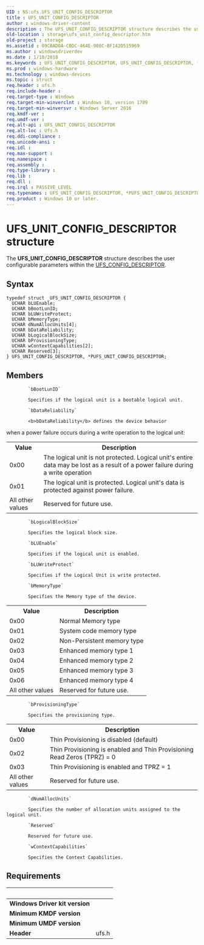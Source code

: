 ```yaml
---
UID : NS:ufs.UFS_UNIT_CONFIG_DESCRIPTOR
title : UFS_UNIT_CONFIG_DESCRIPTOR
author : windows-driver-content
description : The UFS_UNIT_CONFIG_DESCRIPTOR structure describes the user configurable parameters within the UFS_CONFIG_DESCRIPTOR.
old-location : storage\ufs_unit_config_descriptor.htm
old-project : storage
ms.assetid : 09CBAD0A-CBDC-464E-908C-BF142D515969
ms.author : windowsdriverdev
ms.date : 1/10/2018
ms.keywords : UFS_UNIT_CONFIG_DESCRIPTOR, UFS_UNIT_CONFIG_DESCRIPTOR, *PUFS_UNIT_CONFIG_DESCRIPTOR
ms.prod : windows-hardware
ms.technology : windows-devices
ms.topic : struct
req.header : ufs.h
req.include-header : 
req.target-type : Windows
req.target-min-winverclnt : Windows 10, version 1709
req.target-min-winversvr : Windows Server 2016
req.kmdf-ver : 
req.umdf-ver : 
req.alt-api : UFS_UNIT_CONFIG_DESCRIPTOR
req.alt-loc : Ufs.h
req.ddi-compliance : 
req.unicode-ansi : 
req.idl : 
req.max-support : 
req.namespace : 
req.assembly : 
req.type-library : 
req.lib : 
req.dll : 
req.irql : PASSIVE_LEVEL
req.typenames : UFS_UNIT_CONFIG_DESCRIPTOR, *PUFS_UNIT_CONFIG_DESCRIPTOR
req.product : Windows 10 or later.
---
```


# UFS_UNIT_CONFIG_DESCRIPTOR structure
The <b>UFS_UNIT_CONFIG_DESCRIPTOR</b> structure describes the user configurable parameters within the <a href="..\ufs\ns-ufs-ufs_config_descriptor.md">UFS_CONFIG_DESCRIPTOR</a>.

## Syntax
````
typedef struct _UFS_UNIT_CONFIG_DESCRIPTOR {
  UCHAR bLUEnable;
  UCHAR bBootLunID;
  UCHAR bLUWriteProtect;
  UCHAR bMemoryType;
  UCHAR dNumAllocUnits[4];
  UCHAR bDataReliability;
  UCHAR bLogicalBlockSize;
  UCHAR bProvisioningType;
  UCHAR wContextCapabilities[2];
  UCHAR Reserved[3];
} UFS_UNIT_CONFIG_DESCRIPTOR, *PUFS_UNIT_CONFIG_DESCRIPTOR;
````

## Members

        
            `bBootLunID`

            Specifies if the logical unit is a bootable logical unit.
        
            `bDataReliability`

            <b>bDataReliability</b> defines the device behavior
when a power failure occurs during a write
operation to the logical unit:

<table>
<tr>
<th>Value</th>
<th>Description</th>
</tr>
<tr>
<td>0x00</td>
<td>The logical unit is not protected. Logical
unit's entire data may be lost as a result
of a power failure during a write
operation</td>
</tr>
<tr>
<td>0x01</td>
<td>The logical unit is protected. Logical unit's
data is protected against power failure.</td>
</tr>
<tr>
<td>All other values</td>
<td>Reserved for future use.</td>
</tr>
</table>
        
            `bLogicalBlockSize`

            Specifies the logical block size.
        
            `bLUEnable`

            Specifies if the logical unit is enabled.
        
            `bLUWriteProtect`

            Specifies if the Logical Unit is write protected.
        
            `bMemoryType`

            Specifies the Memory type of the device.

<table>
<tr>
<th>Value</th>
<th>Description</th>
</tr>
<tr>
<td>0x00</td>
<td>Normal Memory type</td>
</tr>
<tr>
<td>0x01</td>
<td>System code memory type</td>
</tr>
<tr>
<td>0x02</td>
<td>Non-Persistent memory type</td>
</tr>
<tr>
<td>0x03</td>
<td>Enhanced memory type 1</td>
</tr>
<tr>
<td>0x04</td>
<td>Enhanced memory type 2</td>
</tr>
<tr>
<td>0x05</td>
<td>Enhanced memory type 3</td>
</tr>
<tr>
<td>0x06</td>
<td>Enhanced memory type 4</td>
</tr>
<tr>
<td>All other values</td>
<td>Reserved for future use.</td>
</tr>
</table>
        
            `bProvisioningType`

            Specifies the provisioning type.

<table>
<tr>
<th>Value</th>
<th>Description</th>
</tr>
<tr>
<td>0x00</td>
<td>Thin Provisioning is disabled (default)</td>
</tr>
<tr>
<td>0x02</td>
<td>Thin Provisioning is enabled and Thin Provisioning Read Zeros (TPRZ)
= 0</td>
</tr>
<tr>
<td>0x03</td>
<td>Thin Provisioning is enabled and TPRZ
= 1</td>
</tr>
<tr>
<td>All other values</td>
<td>Reserved for future use.</td>
</tr>
</table>
        
            `dNumAllocUnits`

            Specifies the number of allocation units assigned to the logical unit.
        
            `Reserved`

            Reserved for future use.
        
            `wContextCapabilities`

            Specifies the Context Capabilities.


## Requirements
| &nbsp; | &nbsp; |
| ---- |:---- |
| **Windows Driver kit version** |  |
| **Minimum KMDF version** |  |
| **Minimum UMDF version** |  |
| **Header** | ufs.h |